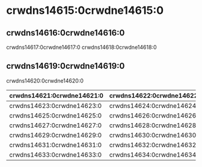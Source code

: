# crwdns14615:0crwdne14615:0

## crwdns14616:0crwdne14616:0

crwdns14617:0crwdne14617:0 crwdns14618:0crwdne14618:0

## crwdns14619:0crwdne14619:0

crwdns14620:0crwdne14620:0

| crwdns14621:0crwdne14621:0 | crwdns14622:0crwdne14622:0 |
| -------------------------- | -------------------------- |
| crwdns14623:0crwdne14623:0 | crwdns14624:0crwdne14624:0 |
| crwdns14625:0crwdne14625:0 | crwdns14626:0crwdne14626:0 |
| crwdns14627:0crwdne14627:0 | crwdns14628:0crwdne14628:0 |
| crwdns14629:0crwdne14629:0 | crwdns14630:0crwdne14630:0 |
| crwdns14631:0crwdne14631:0 | crwdns14632:0crwdne14632:0 |
| crwdns14633:0crwdne14633:0 | crwdns14634:0crwdne14634:0 |